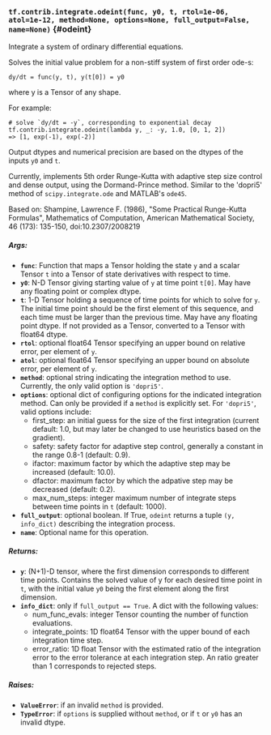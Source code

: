 ### `tf.contrib.integrate.odeint(func, y0, t, rtol=1e-06, atol=1e-12, method=None, options=None, full_output=False, name=None)` {#odeint}

Integrate a system of ordinary differential equations.

Solves the initial value problem for a non-stiff system of first order ode-s:

  ```
  dy/dt = func(y, t), y(t[0]) = y0
  ```

where y is a Tensor of any shape.

For example:

  ```
  # solve `dy/dt = -y`, corresponding to exponential decay
  tf.contrib.integrate.odeint(lambda y, _: -y, 1.0, [0, 1, 2])
  => [1, exp(-1), exp(-2)]
  ```

Output dtypes and numerical precision are based on the dtypes of the inputs
`y0` and `t`.

Currently, implements 5th order Runge-Kutta with adaptive step size control
and dense output, using the Dormand-Prince method. Similar to the 'dopri5'
method of `scipy.integrate.ode` and MATLAB's `ode45`.

Based on: Shampine, Lawrence F. (1986), "Some Practical Runge-Kutta Formulas",
Mathematics of Computation, American Mathematical Society, 46 (173): 135-150,
doi:10.2307/2008219

##### Args:


*  <b>`func`</b>: Function that maps a Tensor holding the state `y` and a scalar Tensor
    `t` into a Tensor of state derivatives with respect to time.
*  <b>`y0`</b>: N-D Tensor giving starting value of `y` at time point `t[0]`. May
    have any floating point or complex dtype.
*  <b>`t`</b>: 1-D Tensor holding a sequence of time points for which to solve for
    `y`. The initial time point should be the first element of this sequence,
    and each time must be larger than the previous time. May have any floating
    point dtype. If not provided as a Tensor, converted to a Tensor with
    float64 dtype.
*  <b>`rtol`</b>: optional float64 Tensor specifying an upper bound on relative error,
    per element of `y`.
*  <b>`atol`</b>: optional float64 Tensor specifying an upper bound on absolute error,
    per element of `y`.
*  <b>`method`</b>: optional string indicating the integration method to use. Currently,
    the only valid option is `'dopri5'`.
*  <b>`options`</b>: optional dict of configuring options for the indicated integration
    method. Can only be provided if a `method` is explicitly set. For
    `'dopri5'`, valid options include:
    * first_step: an initial guess for the size of the first integration
      (current default: 1.0, but may later be changed to use heuristics based
      on the gradient).
    * safety: safety factor for adaptive step control, generally a constant
      in the range 0.8-1 (default: 0.9).
    * ifactor: maximum factor by which the adaptive step may be increased
      (default: 10.0).
    * dfactor: maximum factor by which the adpative step may be decreased
      (default: 0.2).
    * max_num_steps: integer maximum number of integrate steps between time
      points in `t` (default: 1000).
*  <b>`full_output`</b>: optional boolean. If True, `odeint` returns a tuple
    `(y, info_dict)` describing the integration process.
*  <b>`name`</b>: Optional name for this operation.

##### Returns:


*  <b>`y`</b>: (N+1)-D tensor, where the first dimension corresponds to different
    time points. Contains the solved value of y for each desired time point in
    `t`, with the initial value `y0` being the first element along the first
    dimension.
*  <b>`info_dict`</b>: only if `full_output == True`. A dict with the following values:
    * num_func_evals: integer Tensor counting the number of function
      evaluations.
    * integrate_points: 1D float64 Tensor with the upper bound of each
      integration time step.
    * error_ratio: 1D float Tensor with the estimated ratio of the integration
      error to the error tolerance at each integration step. An ratio greater
      than 1 corresponds to rejected steps.

##### Raises:


*  <b>`ValueError`</b>: if an invalid `method` is provided.
*  <b>`TypeError`</b>: if `options` is supplied without `method`, or if `t` or `y0` has
    an invalid dtype.

